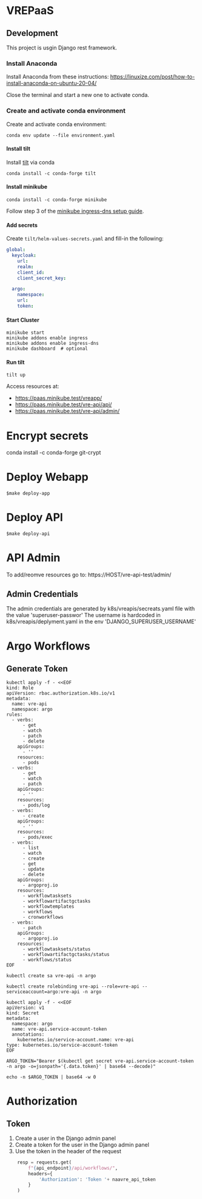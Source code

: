 # VREPaaS


## Development 
This project is usgin Django rest framework. 

### Install Anaconda

Install Anaconda from these instructions: https://linuxize.com/post/how-to-install-anaconda-on-ubuntu-20-04/

Close the terminal and start a new one to activate conda.

### Create and activate conda environment

Create and activate conda environment:
```shell
conda env update --file environment.yaml
```

#### Install tilt
Install [tilt](https://docs.tilt.dev/install.html) via conda 

```shell
conda install -c conda-forge tilt 
```

#### Install minikube

```shell
conda install -c conda-forge minikube 
```

Follow step 3 of the [minikube ingress-dns setup guide](https://minikube.sigs.k8s.io/docs/handbook/addons/ingress-dns/).

#### Add secrets

Create `tilt/helm-values-secrets.yaml` and fill-in the following:

```yaml
global:
  keycloak:
    url:
    realm:
    client_id:
    client_secret_key:

  argo:
    namespace:
    url:
    token:
```

#### Start Cluster

```shell
minikube start
minikube addons enable ingress
minikube addons enable ingress-dns
minikube dashboard  # optional
```

#### Run tilt

```shell
tilt up
```

Access resources at:

- https://paas.minikube.test/vreapp/
- https://paas.minikube.test/vre-api/api/
- https://paas.minikube.test/vre-api/admin/

# Encrypt secrets 


conda install -c conda-forge git-crypt


# Deploy Webapp
```
$make deploy-app
```


# Deploy API
```
$make deploy-api
```

# API Admin
To add/reomve resources go to: https://HOST/vre-api-test/admin/

## Admin Credentials
The admin credentials are generated by k8s/vreapis/secreats.yaml file with the value 'superuser-passwor'
The username is hardcoded in k8s/vreapis/deplyment.yaml in the env 'DJANGO_SUPERUSER_USERNAME'



# Argo Workflows

## Generate Token

```shell
kubectl apply -f - <<EOF
kind: Role
apiVersion: rbac.authorization.k8s.io/v1
metadata:
  name: vre-api
  namespace: argo
rules:
  - verbs:
      - get
      - watch
      - patch
      - delete
    apiGroups:
      - ''
    resources:
      - pods
  - verbs:
      - get
      - watch
      - patch
    apiGroups:
      - ''
    resources:
      - pods/log
  - verbs:
      - create
    apiGroups:
      - ''
    resources:
      - pods/exec
  - verbs:
      - list
      - watch
      - create
      - get
      - update
      - delete
    apiGroups:
      - argoproj.io
    resources:
      - workflowtasksets
      - workflowartifactgctasks
      - workflowtemplates
      - workflows
      - cronworkflows
  - verbs:
      - patch
    apiGroups:
      - argoproj.io
    resources:
      - workflowtasksets/status
      - workflowartifactgctasks/status
      - workflows/status
EOF
```

```shell
kubectl create sa vre-api -n argo
```

```shell
kubectl create rolebinding vre-api --role=vre-api --serviceaccount=argo:vre-api -n argo
```

```shell
kubectl apply -f - <<EOF
apiVersion: v1
kind: Secret
metadata:
  namespace: argo
  name: vre-api.service-account-token
  annotations:
    kubernetes.io/service-account.name: vre-api
type: kubernetes.io/service-account-token
EOF
```

```shell
ARGO_TOKEN="Bearer $(kubectl get secret vre-api.service-account-token -n argo -o=jsonpath='{.data.token}' | base64 --decode)"
```

```shell
echo -n $ARGO_TOKEN | base64 -w 0
```



# Authorization 

## Token 

1. Create a user in the Django admin panel
2. Create a token for the user in the Django admin panel
3. Use the token in the header of the request

```python
    resp = requests.get(
        f"{api_endpoint}/api/workflows/",
        headers={
            'Authorization': 'Token '+ naavre_api_token
        }
    )
```